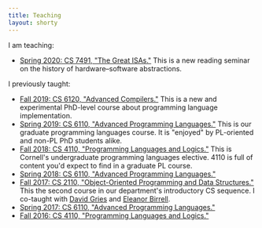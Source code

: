 ```yaml
---
title: Teaching
layout: shorty
---
```

I am teaching:

* [Spring 2020: CS 7491, "The Great ISAs."](https://www.cs.cornell.edu/courses/cs7491/2020sp/)
  This is a new reading seminar on the history of hardware–software abstractions.

I previously taught:

* [Fall 2019: CS 6120, "Advanced Compilers."](https://www.cs.cornell.edu/courses/cs6120/2019fa/)
  This is a new and experimental PhD-level course about programming language implementation.
* [Spring 2019: CS 6110, "Advanced Programming Languages."](http://www.cs.cornell.edu/courses/cs6110/2019sp/)
  This is our graduate programming languages course. It is "enjoyed" by PL-oriented and non-PL PhD students alike.
* [Fall 2018: CS 4110, "Programming Languages and Logics."](https://www.cs.cornell.edu/Courses/cs4110/2018fa/)
  This is Cornell's undergraduate programming languages elective. 4110 is full of content you'd expect to find in a graduate PL course.
* [Spring 2018: CS 6110, "Advanced Programming Languages."](http://www.cs.cornell.edu/courses/cs6110/2018sp/)
* [Fall 2017: CS 2110, "Object-Oriented Programming and Data Structures."](http://www.cs.cornell.edu/courses/cs2110/2017fa/)
  This the second course in our department's introductory CS sequence. I co-taught with [David Gries](https://www.cs.cornell.edu/gries/) and [Eleanor Birrell](http://www.cs.cornell.edu/~eleanor/).
* [Spring 2017: CS 6110, "Advanced Programming Languages."](http://www.cs.cornell.edu/courses/cs6110/2017sp/)
* [Fall 2016: CS 4110, "Programming Languages and Logics."](https://www.cs.cornell.edu/Courses/cs4110/2016fa/)
